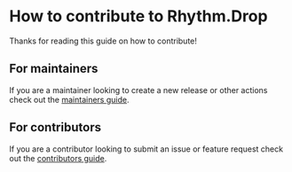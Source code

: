 # How to contribute to Rhythm.Drop

Thanks for reading this guide on how to contribute!

## For maintainers

If you are a maintainer looking to create a new release or other actions check out the [maintainers guide](contributing-maintainers.md).

## For contributors

If you are a contributor looking to submit an issue or feature request check out the [contributors guide](contributing-contributors.md).
